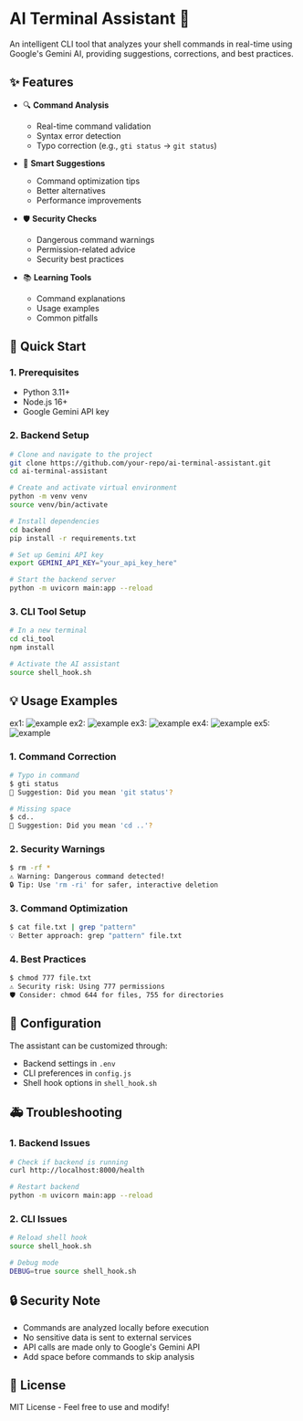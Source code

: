 # AI Terminal Assistant 🤖

An intelligent CLI tool that analyzes your shell commands in real-time using Google's Gemini AI, providing suggestions, corrections, and best practices.

## ✨ Features

- 🔍 **Command Analysis**
  - Real-time command validation
  - Syntax error detection
  - Typo correction (e.g., `gti status` → `git status`)

- 🚀 **Smart Suggestions**
  - Command optimization tips
  - Better alternatives
  - Performance improvements

- 🛡️ **Security Checks**
  - Dangerous command warnings
  - Permission-related advice
  - Security best practices

- 📚 **Learning Tools**
  - Command explanations
  - Usage examples
  - Common pitfalls

## 🚀 Quick Start

### 1. Prerequisites

- Python 3.11+
- Node.js 16+
- Google Gemini API key

### 2. Backend Setup

```bash
# Clone and navigate to the project
git clone https://github.com/your-repo/ai-terminal-assistant.git
cd ai-terminal-assistant

# Create and activate virtual environment
python -m venv venv
source venv/bin/activate

# Install dependencies
cd backend
pip install -r requirements.txt

# Set up Gemini API key
export GEMINI_API_KEY="your_api_key_here"

# Start the backend server
python -m uvicorn main:app --reload
```

### 3. CLI Tool Setup

```bash
# In a new terminal
cd cli_tool
npm install

# Activate the AI assistant
source shell_hook.sh
```

## 💡 Usage Examples
ex1:
![example](img/img1.png)
ex2:
![example](img/img2.png)
ex3:
![example](img/img3.png)
ex4:
![example](img/img4.png)
ex5:
![example](img/img5.png)
### 1. **Command Correction**
```bash
# Typo in command
$ gti status
🤖 Suggestion: Did you mean 'git status'?

# Missing space
$ cd..
🤖 Suggestion: Did you mean 'cd ..'?
```

### 2. **Security Warnings**
```bash
$ rm -rf *
⚠️ Warning: Dangerous command detected!
🔒 Tip: Use 'rm -ri' for safer, interactive deletion
```

### 3. **Command Optimization**
```bash
$ cat file.txt | grep "pattern"
💡 Better approach: grep "pattern" file.txt
```

### 4. **Best Practices**
```bash
$ chmod 777 file.txt
⚠️ Security risk: Using 777 permissions
🛡️ Consider: chmod 644 for files, 755 for directories
```

## 🔧 Configuration

The assistant can be customized through:
- Backend settings in `.env`
- CLI preferences in `config.js`
- Shell hook options in `shell_hook.sh`

## 🚑 Troubleshooting

### 1. **Backend Issues**
```bash
# Check if backend is running
curl http://localhost:8000/health

# Restart backend
python -m uvicorn main:app --reload
```

### 2. **CLI Issues**
```bash
# Reload shell hook
source shell_hook.sh

# Debug mode
DEBUG=true source shell_hook.sh
```

## 🔒 Security Note

- Commands are analyzed locally before execution
- No sensitive data is sent to external services
- API calls are made only to Google's Gemini API
- Add space before commands to skip analysis

## 📝 License

MIT License - Feel free to use and modify!

